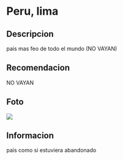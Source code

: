 # Peru, lima

## Descripcion

pais mas feo de todo el mundo (NO VAYAN)

## Recomendacion

NO VAYAN

## Foto
![](https://upload.wikimedia.org/wikipedia/commons/1/18/Cerro_San_Crist%C3%B3bal_en_Lima.jpg)


## Informacion 

pais como si estuviera abandonado